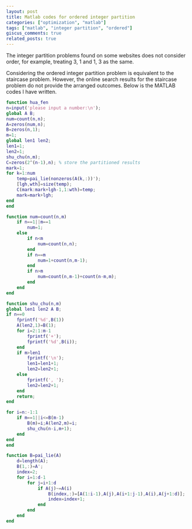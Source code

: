 ```yaml
---
layout: post
title: Matlab codes for ordered integer partition
categories: ["optimization", "matlab"]
tags: ["matlab", "integer partition", "ordered"]
giscus_comments: true
related_posts: true
---
```


The integer partition problems found on some websites does not consider order, for example, treating 3, 1 and 1, 3 as the same.

Considering the ordered integer partition problem is equivalent to the staircase problem. However, the online search results for the staircase problem do not provide the arranged outcomes. Below is the MATLAB codes I have written.

```matlab
function hua_fen
n=input('please input a number:\n');
global A B;
num=count(n,n);
A=zeros(num,n);
B=zeros(n,1);
m=1;
global len1 len2;
len1=1;
len2=1;
shu_chu(n,m);
C=zeros(2^(n-1),n); % store the partitioned results
mark=1;
for k=1:num
    temp=pai_lie(nonzeros(A(k,:))');
    [lgh,wth]=size(temp);
    C(mark:mark+lgh-1,1:wth)=temp;
    mark=mark+lgh;
end
end

function num=count(n,m)
    if n==1||m==1
        num=1;
    else
        if n<m
            num=count(n,n);
        end
        if n==m
            num=1+count(n,m-1);
        end
        if n>m
            num=count(n,m-1)+count(n-m,m);
        end
    end
end

function shu_chu(n,m)
global len1 len2 A B;
if n==0
    fprintf('%d',B(1))
    A(len2,1)=B(1);
    for i=2:1:m-1
        fprintf('+');
        fprintf('%d',B(i));
    end
    if m>len1
        fprintf('\n');
        len1=len1+1;
        len2=len2+1;
    else
        fprintf(', ');
        len2=len2+1;
    end
    return;
end

for i=n:-1:1
    if m==1||i<=B(m-1)
        B(m)=i;A(len2,m)=i;
        shu_chu(n-i,m+1);
    end
end
end

function B=pai_lie(A)
    d=length(A);
    B(1,:)=A';
    index=2;
    for i=1:d-1
        for j=i+1:d
            if A(j)~=A(i)
                B(index,:)=[A(1:i-1),A(j),A(i+1:j-1),A(i),A(j+1:d)];
                index=index+1;
            end
        end
    end
end
```
